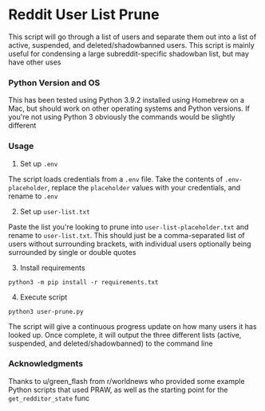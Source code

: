 # Reddit User List Prune
This script will go through a list of users and separate them out into a list of active, suspended, and deleted/shadowbanned users. This script is mainly useful for condensing a large subreddit-specific shadowban list, but may have other uses

### Python Version and OS
This has been tested using Python 3.9.2 installed using Homebrew on a Mac, but should work on other operating systems and Python versions. If you're not using Python 3 obviously the commands would be slightly different

### Usage
1. Set up `.env`

The script loads credentials from a `.env` file. Take the contents of `.env-placeholder`, replace the `placeholder` values with your credentials, and rename to `.env`

2. Set up `user-list.txt`

Paste the list you're looking to prune into `user-list-placeholder.txt` and rename to `user-list.txt`. This should just be a comma-separated list of users without surrounding brackets, with individual users optionally being surrounded by single or double quotes

3. Install requirements

`python3 -m pip install -r requirements.txt`

4. Execute script

`python3 user-prune.py`

The script will give a continuous progress update on how many users it has looked up. Once complete, it will output the three different lists (active, suspended, and deleted/shadowbanned) to the command line

### Acknowledgments
Thanks to u/green_flash from r/worldnews who provided some example Python scripts that used PRAW, as well as the starting point for the `get_redditor_state` func 